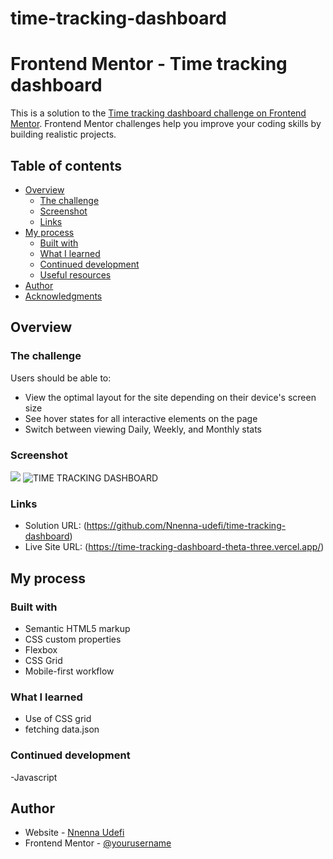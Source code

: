 # time-tracking-dashboard
# Frontend Mentor - Time tracking dashboard

This is a solution to the [Time tracking dashboard challenge on Frontend Mentor](https://www.frontendmentor.io/challenges/time-tracking-dashboard-UIQ7167Jw). Frontend Mentor challenges help you improve your coding skills by building realistic projects. 

## Table of contents

- [Overview](#overview)
  - [The challenge](#the-challenge)
  - [Screenshot](#screenshot)
  - [Links](#links)
- [My process](#my-process)
  - [Built with](#built-with)
  - [What I learned](#what-i-learned)
  - [Continued development](#continued-development)
  - [Useful resources](#useful-resources)
- [Author](#author)
- [Acknowledgments](#acknowledgments)



## Overview

### The challenge

Users should be able to:

- View the optimal layout for the site depending on their device's screen size
- See hover states for all interactive elements on the page
- Switch between viewing Daily, Weekly, and Monthly stats

### Screenshot

![](./screenshot.jpg)
![TIME TRACKING DASHBOARD](https://user-images.githubusercontent.com/68693000/178519554-2c4e06dc-e6a5-4388-8a39-3088baf8b6bf.png)



### Links

- Solution URL: (https://github.com/Nnenna-udefi/time-tracking-dashboard)
- Live Site URL: (https://time-tracking-dashboard-theta-three.vercel.app/)

## My process

### Built with

- Semantic HTML5 markup
- CSS custom properties
- Flexbox
- CSS Grid
- Mobile-first workflow


### What I learned

- Use of CSS grid
- fetching data.json

### Continued development

-Javascript

## Author

- Website - [Nnenna Udefi](https://www.github.com/Nnenna-udefi)
- Frontend Mentor - [@yourusername](https://www.frontendmentor.io/profile/Nnennaudefi)


